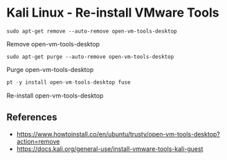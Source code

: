 # Kali Linux - Re-install VMware Tools

```
sudo apt-get remove --auto-remove open-vm-tools-desktop
```

Remove open-vm-tools-desktop

```
sudo apt-get purge --auto-remove open-vm-tools-desktop
```

Purge open-vm-tools-desktop

```a
pt -y install open-vm-tools-desktop fuse
```

Re-install open-vm-tools-desktop

## References
* https://www.howtoinstall.co/en/ubuntu/trusty/open-vm-tools-desktop?action=remove
* https://docs.kali.org/general-use/install-vmware-tools-kali-guest
